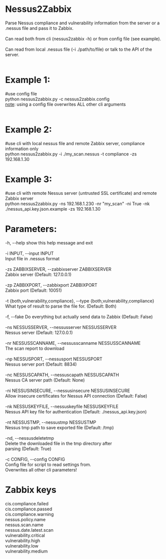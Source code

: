 # Nessus2Zabbix
Parse Nessus compliance and vulnerability information from the server or a .nessus file and pass it to Zabbix.<br>
<br>
Can read both from cli (nessus2zabbix -h) or from config file (see example).<br>
<br>
Can read from local .nessus file (-i ./path/to/file) or talk to the API of the server.<br>
<br>
# Example 1: 
#use config file<br>
python nessus2zabbix.py -c nessus2zabbix.config<br>
<u>note</u>: using a config file overwrites ALL other cli arguments<br>
<br>
# Example 2: 
#use cli with local nessus file and remote Zabbix server, compliance information only<br>
python nessus2zabbix.py -i ./my_scan.nessus -t compliance -zs 192.168.1.30<br>

# Example 3: 
#use cli with remote Nessus server (untrusted SSL certificate) and remote Zabbix server<br>
python nessus2zabbix.py -ns 192.168.1.230 -nr "my_scan" -ni True -nk ./nessus_api.key.json.example -zs 192.168.1.30

# Parameters:
  -h, --help            show this help message and exit <br>
  <br>
  -i INPUT, --input INPUT<br>
                        Input file in .nessus format<br>
                        <br>
  -zs ZABBIXSERVER, --zabbixserver ZABBIXSERVER <br>
                        Zabbix server (Default: 127.0.0.1)<br>
                        <br>
  -zp ZABBIXPORT, --zabbixport ZABBIXPORT<br>
                        Zabbix port (Default: 10051)<br>
                        <br>
  -t {both,vulnerability,compliance}, --type {both,vulnerability,compliance}<br>
                        What type of result to parse the file for.  (Default: Both)<br>
                        <br>
  -f, --fake            Do everything but actually send data to Zabbix (Default: False)<br>
  <br>
  -ns NESSUSSERVER, --nessusserver NESSUSSERVER<br>
                        Nessus server (Default: 127.0.0.1)<br>
                        <br>
  -nr NESSUSSCANNAME, --nessusscanname NESSUSSCANNAME<br>
                        The scan report to download <br>
                        <br>
  -np NESSUSPORT, --nessusport NESSUSPORT<br>
                        Nessus server port (Default: 8834)<br>
                        <br>
  -nc NESSUSCAPATH, --nessuscapath NESSUSCAPATH<br>
                        Nessus CA server path (Default: None)<br>
                        <br>
  -ni NESSUSINSECURE, --nessusinsecure NESSUSINSECURE<br>
                        Allow insecure certificates for Nessus API connection (Default: False)<br>
                        <br>
  -nk NESSUSKEYFILE, --nessuskeyfile NESSUSKEYFILE<br>
                        Nessus API key file for authentication (Default: ./nessus_api.key.json)<br>
                        <br>
  -nt NESSUSTMP, --nessustmp NESSUSTMP<br>
                        Nessus tmp path to save exported file (Default: /tmp)<br>
                        <br>
  -nd, --nessusdeletetmp<br>
                        Delete the downloaded file in the tmp directory after<br>
                        parsing (Default: True)<br>
                        <br>
  -c CONFIG, --config CONFIG<br>
                        Config file for script to read settings from.<br>
                        Overwrites all other cli parameters!<br>

# Zabbix keys
cis.compliance.failed<br>
cis.compliance.passed<br>
cis.compliance.warning<br>
nessus.policy.name<br>
nessus.scan.name<br>
nessus.date.latest.scan<br>
vulnerability.critical<br>
vulnerability.high<br>
vulnerability.low<br>
vulnerability.medium<br>
